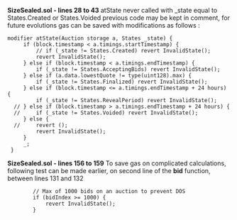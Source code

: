 **SizeSealed.sol - lines 28 to 43**
atState never called with _state equal to States.Created or States.Voided
previous code may be kept in comment, for future evolutions
gas can be saved with modifications as follows :
    
   ``` 
modifier atState(Auction storage a, States _state) {
        if (block.timestamp < a.timings.startTimestamp) {
            // if (_state != States.Created) revert InvalidState();
            revert InvalidState();
        } else if (block.timestamp < a.timings.endTimestamp) {
            if (_state != States.AcceptingBids) revert InvalidState();
        } else if (a.data.lowestQuote != type(uint128).max) {
            if (_state != States.Finalized) revert InvalidState();
        } else if (block.timestamp <= a.timings.endTimestamp + 24 hours) {
            if (_state != States.RevealPeriod) revert InvalidState();
     // } else if (block.timestamp > a.timings.endTimestamp + 24 hours) {
     //     if (_state != States.Voided) revert InvalidState();
        } else {
     //     revert ();
            revert InvalidState();
        }
        _;
    }
```

**SizeSealed.sol - lines 156 to 159**
To save gas on complicated calculations, following test can be made earlier, 
on second line of the **bid** function, between lines 131 and 132
```
        // Max of 1000 bids on an auction to prevent DOS
        if (bidIndex >= 1000) {
            revert InvalidState();
        }
```

